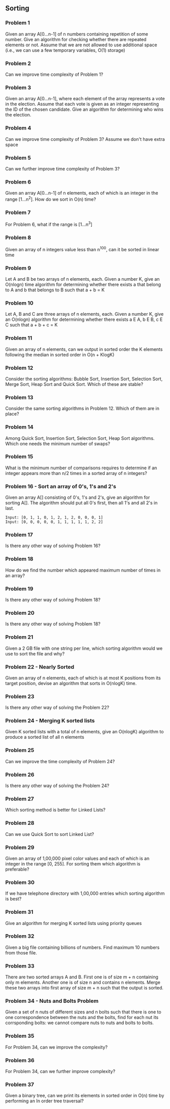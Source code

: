 ## Sorting

### Problem 1
Given an array A[0...n-1] of n numbers containing repetition of some number. Give an algorithm for checking whether there are repeated elements or not. Assume that we are not allowed to use additional space (i.e., we can use a few temporary variables, O(1) storage)

### Problem 2
Can we improve time complexity of Problem 1?

### Problem 3
Given an array A[0...n-1], where each element of the array represents a vote in the election. Assume that each vote is given as an integer representing the ID of the chosen candidate. Give an algorithm for determining who wins the election.

### Problem 4
Can we improve time complexity of Problem 3? Assume we don't have extra space

### Problem 5
Can we further improve time complexity of Problem 3?

### Problem 6
Given an array A[0...n-1] of n elements, each of which is an integer in the range [1...n<sup>2</sup>]. How do we sort in O(n) time?

### Problem 7
For Problem 6, what if the range is [1...n<sup>3</sup>]

### Problem 8
Given an array of n integers value less than n<sup>100</sup>, can it be sorted in linear time

### Problem 9
Let A and B be two arrays of n elements, each. Given a number K, give an O(nlogn) time algorithm for determining whether there exists a that belong to A and b that belongs to B such that a + b = K

### Problem 10
Let A, B and C are three arrays of n elements, each. Given a number K, give an O(nlogn) algorithm for determining whether there exists a E A, b E B, c E C such that a + b + c = K

### Problem 11
Given an array of n elements, can we output in sorted order the K elements following the median in sorted order in O(n + KlogK)

### Problem 12
Consider the sorting algorithms: Bubble Sort, Insertion Sort, Selection Sort, Merge Sort, Heap Sort and Quick Sort. Which of these are stable?

### Problem 13
Consider the same sorting algorithms in Problem 12. Which of them are in place?

### Problem 14
Among Quick Sort, Insertion Sort, Selection Sort, Heap Sort algorithms. Which one needs the minimum number of swaps?

### Problem 15
What is the minimum number of comparisons requires to determine if an integer appears more than n/2 times in a sorted array of n integers?

### Problem 16 - Sort an array of 0's, 1's and 2's
Given an array A[] consisting of 0's, 1's and 2's, give an algorithm for sorting A[]. The algorithm should put all 0's first, then all 1's and all 2's in last.

```
Input: [0, 1, 1, 0, 1, 2, 1, 2, 0, 0, 0, 1]
Input: [0, 0, 0, 0, 0, 1, 1, 1, 1, 1, 2, 2]
```

### Problem 17
Is there any other way of solving Problem 16?

### Problem 18
How do we find the number which appeared maximum number of times in an array?

### Problem 19
Is there any other way of solving Problem 18?

### Problem 20
Is there any other way of solving Problem 18?

### Problem 21
Given a 2 GB file with one string per line, which sorting algorithm would we use to sort the file and why?

### Problem 22 - Nearly Sorted
Given an array of n elements, each of which is at most K positions from its target position, devise an algorithm that sorts in O(nlogK) time.

### Problem 23
Is there any other way of solving the Problem 22?

### Problem 24 - Merging K sorted lists
Given K sorted lists with a total of n elements, give an O(nlogK) algorithm
to produce a sorted list of all n elements

### Problem 25 
Can we improve the time complexity of Problem 24?

### Problem 26
Is there any other way of solving the Problem 24?

### Problem 27
Which sorting method is better for Linked Lists?

### Problem 28
Can we use Quick Sort to sort Linked List?

### Problem 29
Given an array of 1,00,000 pixel color values and each of which is an integer in the range [0, 255]. For sorting them which algorithm is preferable?

### Problem 30
If we have telephone directory with 1,00,000 entries which sorting algorithm is best?

### Problem 31
Give an algorithm for merging K sorted lists using priority queues

### Problem 32
Given a big file containing billions of numbers. Find maximum 10 numbers from those file.

### Problem 33
There are two sorted arrays A and B. First one is of size m + n containing only m elements. Another one is of size n and contains n elements. Merge these two arrays into first array of size m + n such that the output is sorted.

### Problem 34 - Nuts and Bolts Problem
Given a set of n nuts of different sizes and n bolts such that there is one to one correspondence between the nuts and the bolts, find for each nut its corrsponding bolts: we cannot compare nuts to nuts and bolts to bolts.

### Problem 35
For Problem 34, can we improve the complexity?

### Problem 36
For Problem 34, can we further improve complexity?

### Problem 37
Given a binary tree, can we print its elements in sorted order in O(n) time by performing an In order tree traversal?



